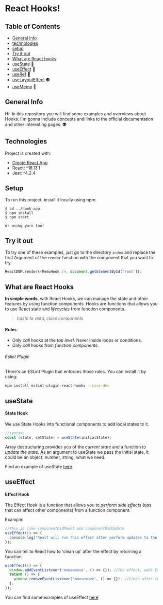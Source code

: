 # React Hooks!

## Table of Contents

- [General Info](#general-info)
- [technologies](#technologies)
- [setup](#setup)
- [Try it out](#try-it-out)
- [What are React hooks](#what-are-react-hooks)
- [useState](#usestate) 👾
- [useEffect](#useeffect) 🤖
- [useRef](#useref) 🎃
- [useLayoutEffect](#uselayouteffect) 👽
- [useMemo](#usememo) 🍭

## General Info

Hi! In this repository you will find some examples and overviews about Hooks.
I'm gonna include concepts and links to the official documentation and other interesting pages.
👽

## Technologies

Project is created with:

- [Create React App](https://create-react-app.dev/)
- React: ^16.13.1
- Jest: ^4.2.4

## Setup

To run this project, install it locally using npm:

```
$ cd ../hook-app
$ npm install
$ npm start

or using yarn too!
```

## Try it out

To try one of these examples, just go to the directory `index` and replace the first Argument of the `render` function with the component that you want to try.

```javascript
ReactDOM.render(<MemoHook />, document.getElementById('root'));
```

## What are React Hooks

**In simple words**, with React Hooks, we can manage the state and other features by using function components.
Hooks are functions that allows you to use React state and _lifecycles_ from function components.

> _hasta la vista, class components_

#### Rules

- Only _call_ hooks at the _top level_. Never inside loops or conditions.
- Only _call_ hooks from _function components_.

###### Eslint Plugin

There's an ESLint Plugin that enforces those rules. You can install it by using:

```bash
npm install eslint-plugin-react-hooks --save-dev
```

## useState

#### State Hook

We use State Hooks into functional components to add local states to it.

```javascript
//syntax:
const [state, setState] = useState(initialState);
```

Array destructuring provides you of the _current state_ and a function to _update the state_. As an argument to useState we pass the initial state, it could be an object, number, string, what we need.

Find an example of useState [here](./src/components/01-useState)

## useEffect

#### Effect Hook

The Effect Hook is a function that allows you to _perform side effects_ (ops that can affect other components) from a function component.

Example:

```javascript
//This is like componentDidMount and componentDidUpdate
useEffect(() => {
  console.log('React will run this effect after perform updates to the DOM.');
});
```

You can tell to React how to 'clean up' after the effect by returning a function.

```javascript
useEffect(() => {
  window.addEventListener('mousemove', () => {}); //The effect, adds Event
  return () => {
    window.removeEventListener('mousemove', () => {}); //Clean after the effect, removes Event
  };
});
```

You can find some examples of useEffect [here](./src/components/02-useEffect)
